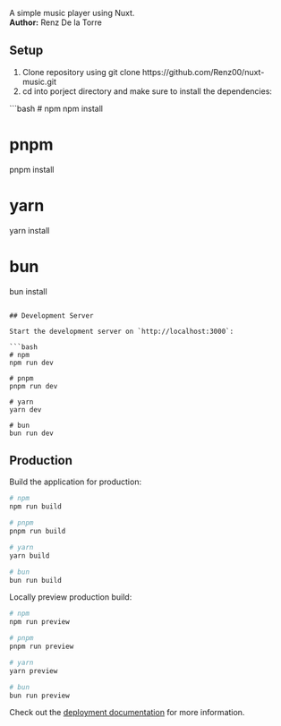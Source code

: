 A simple music player using Nuxt. </br>
<b>Author:</b> Renz De la Torre

## Setup
<ol>
    <li>
      Clone repository using git clone https://github.com/Renz00/nuxt-music.git
    </li>
    <li>
      cd into porject directory and make sure to install the dependencies:
    </li>
</ol>
```bash
# npm
npm install

# pnpm
pnpm install

# yarn
yarn install

# bun
bun install
```

## Development Server

Start the development server on `http://localhost:3000`:

```bash
# npm
npm run dev

# pnpm
pnpm run dev

# yarn
yarn dev

# bun
bun run dev
```

## Production

Build the application for production:

```bash
# npm
npm run build

# pnpm
pnpm run build

# yarn
yarn build

# bun
bun run build
```

Locally preview production build:

```bash
# npm
npm run preview

# pnpm
pnpm run preview

# yarn
yarn preview

# bun
bun run preview
```

Check out the [deployment documentation](https://nuxt.com/docs/getting-started/deployment) for more information.
